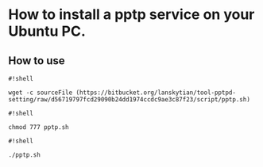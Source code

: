# How to install a pptp service on your Ubuntu PC. #

## How to use ##

```
#!shell

wget -c sourceFile (https://bitbucket.org/lanskytian/tool-pptpd-setting/raw/d56719797fcd29090b24dd1974ccdc9ae3c87f23/script/pptp.sh)
```


```
#!shell

chmod 777 pptp.sh
```


```
#!shell

./pptp.sh
```

